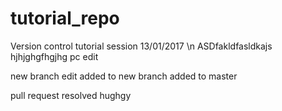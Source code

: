 # tutorial_repo
Version control tutorial session 13/01/2017 \n
ASDfakldfasldkajs
hjhjghgfhgjhg
pc edit

new branch edit
added to new branch
added to master

pull request resolved
hughgy
